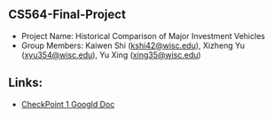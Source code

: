## CS564-Final-Project
- Project Name: Historical Comparison of Major Investment Vehicles
- Group Members: Kaiwen Shi (kshi42@wisc.edu), Xizheng Yu (xyu354@wisc.edu), Yu Xing (xing35@wisc.edu)

## Links:
- [CheckPoint 1 Googld Doc](https://docs.google.com/document/d/19wpiX-QRu7TO3zOWY4xtz111-e6vxOtdY4rdUp3xhbU/edit)
